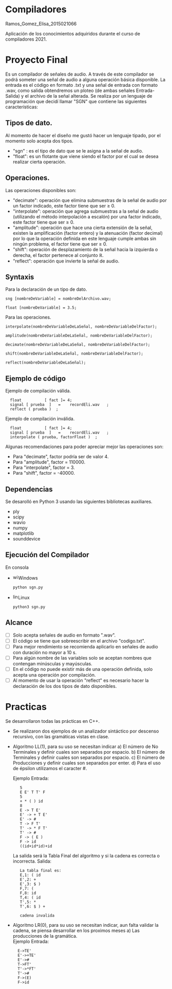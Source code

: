 # Compiladores
Ramos_Gomez_Elisa_2015021066 


Aplicación de los conocimientos adquiridos durante el curso de compiladores 2021.

# Proyecto Final 

Es un compilador de señales de audio. 
   A través de este compilador se podrá someter una señal de audio a alguna operación básica disponible. La entrada es el código en formato .txt y una señal de entrada con formato .wav, como salida obtendremos un ploteo (de ambas señales Entrada-Salida) y el archivo de la señal alterada. Se realiza por un lenguaje de programación 
   que decidí llamar "SGN" que contiene las siguientes características: 
   ## Tipos de dato.
   Al momento de hacer el diseño me gustó hacer un lenguaje tipado, por el momento solo acepta dos tipos.
   - "sgn" : es el tipo de dato que se le asigna a la señal de audio.
   - "float": es un flotante que viene siendo el factor por el cual se desea realizar cierta operación.
        
   ## Operaciones.
   Las operaciones disponibles son:
   - "decimate": operación que elimina submuestras de la señal de audio por un factor indicado, este factor tiene que ser ≥ 0. 
   - "interpolate": operación que agrega submuestras a la señal de audio (utilizando el método interpolación a escalón) por una factor indicado, este factor tiene que ser ≥ 0.
   - "amplitude": operación que hace una cierta extensión de la señal, existen la amplificación (factor entero) y la atenuación (factor decimal) por lo que la operación definida en este lenguaje cumple ambas sin ningún problema, el factor tiene que ser ≥ 0.
   - "shift": operación de desplazamiento de la señal hacia la izquierda o derecha, el factor pertenece al conjunto ℝ.
   - "reflect": operación que invierte la señal de audio.

   ## Syntaxis
   Para la declaración de un tipo de dato. 
   
   ```sng [nombreDeVariable] = nombreDelArchivo.wav;```
   
   ```float [nombreDeVariable] = 3.5;```
   
   Para las operaciones.
   
   ```interpolate(nombreDeVariableDeLaSeñal, nombreDeVariableDelFactor);```
   
   ```amplitude(nombreDeVariableDeLaSeñal, nombreDeVariableDelFactor);```
   
   ```decimate(nombreDeVariableDeLaSeñal, nombreDeVariableDelFactor);```
   
   ```shift(nombreDeVariableDeLaSeñal, nombreDeVariableDelFactor);```
   
   ```reflect(nombreDeVariableDeLaSeñal);```
   
  
   
   ## Ejemplo de código 
   Ejemplo de compilación válida.
      
      float          [ fact ]= 4;
      signal [ prueba  ]   =    recordEli.wav   ;
      reflect ( prueba )  ; 
      
      
   Ejemplo de compilación inválida.
      
      
      float          [ fact ]= 4;
      signal [ prueba  ]   =    recordEli.wav   ;
      interpolate ( prueba, factorFloat )  ; 
      
   Algunas recomendaciones para poder apreciar mejor las operaciones son:
   - Para "decimate", factor podría ser de valor 4.
   - Para "amplitude", factor = 110000.
   - Para "interpolate", factor = 3.
   - Para "shift", factor = -40000.
      
   ## Dependencias
   Se desarolló en Python 3 usando las siguientes bibliotecas auxiliares.
   - ply 
   - scipy
   - wavio
   - numpy
   - matplotlib
   - sounddevice

   ## Ejecución del Compilador
   En consola
   
   - <img src="https://raw.githubusercontent.com/FortAwesome/Font-Awesome/master/svgs/brands/windows.svg" alt="windows" width="16" height="16"/>Windows</a> 
         
         python sgn.py
         
   - <img src="https://raw.githubusercontent.com/FortAwesome/Font-Awesome/master/svgs/brands/linux.svg" alt="linux" width="16" height="16"/>Linux</a>
         
         python3 sgn.py

   ## Alcance
   - [ ] Solo acepta señales de audio en formato ".wav".
   - [ ] El código se tiene que sobreescribir en el archivo "codigo.txt".
   - [ ] Para mejor rendimiento se recomienda aplicarlo en señales de audio con duración no mayor a 10 s.
   - [ ] Para algún nombre de las variables solo se aceptan nombres que contengan minúsculas y mayúsculas.
   - [ ] En el código no puede existir más de una operación definida, solo acepta una operación por compilación.
   - [ ] Al momento de usar la operación "reflect" es necesario hacer la declaración de los dos tipos de dato disponibles.

# Practicas 
Se desarrollaron todas las prácticas en C++. 
- Se realizaron dos ejemplos de un analizador sintáctico por descenso recursivo, con las gramáticas vistas en clase.
- Algoritmo LL(1), para su uso se necesitan indicar 
   a) El número de No Terminales y definir cuales son separados por espacio.
   b) El número de Terminales y definir cuales son separados por espacio.
   c) El número de Producciones y definir cuales son separados por enter.
   d) Para el uso de épsilon utilizamos el caracter #.
   
   Ejemplo
   Entrada:
   
         5
         E E' T T' F
         5
         + * ( ) id
         8
         E -> T E'
         E' -> + T E'
         E' -> #
         T -> F T'
         T' -> * F T'
         T' -> #
         F -> ( E )
         F -> id
         ((id+id*id)+id
         
    La salida será la Tabla Final del algoritmo y si la cadena es correcta o incorrecta.
    Salida: 
    
         La tabla final es:
         E,1: ( id
         E',2: +
         E',3: $ )
         F,7: (
         F,8: id
         T,4: ( id
         T',5: *
         T',6: $ ) +
         
         cadena invalida
         
 - Algoritmo LR(0), para su uso se necesitan indicar, aun falta validar la cadena, se piensa desarrollar en los proximos meses
   a) Las producciones de la gramática.    
   Ejemplo
   Entrada:
    
         E->TE'
         E'->+TE'
         E'->#
         T->FT'
         T'->*FT'
         T'->#
         F->(E)
         F->id
         
         
     
    
